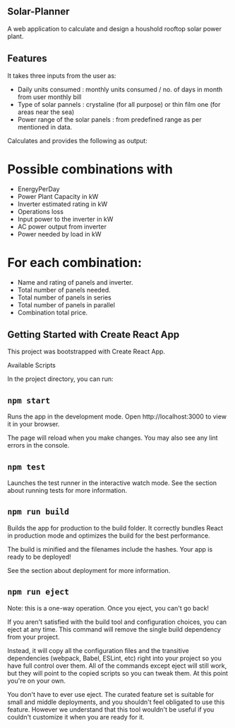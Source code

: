 ## Solar-Planner

A web application to calculate and design a houshold rooftop solar power plant. 


## Features 

It takes three inputs from the user as:
- Daily units consumed : monthly units consumed / no. of days in month from user monthly bill
- Type of solar pannels : crystaline (for all purpose) or thin film one (for areas near the sea)
- Power range of the solar panels : from predefined range as per mentioned in data.

Calculates and provides the following as output:

# Possible combinations with
- EnergyPerDay
- Power Plant Capacity in kW 
- Inverter estimated rating in kW
- Operations loss
- Input power to the inverter in kW
- AC power output from inverter
- Power needed by load in kW 

# For each combination:
- Name and rating of panels and inverter.
- Total number of panels needed.
- Total number of panels in series 
- Total number of panels in parallel
- Combination total price.

## Getting Started with Create React App

This project was bootstrapped with Create React App.

Available Scripts

In the project directory, you can run:

## `npm start`

Runs the app in the development mode.
Open http://localhost:3000 to view it in your browser.

The page will reload when you make changes.
You may also see any lint errors in the console.

## `npm test`

Launches the test runner in the interactive watch mode.
See the section about running tests for more information.

## `npm run build`

Builds the app for production to the build folder.
It correctly bundles React in production mode and optimizes the build for the best performance.

The build is minified and the filenames include the hashes.
Your app is ready to be deployed!

See the section about deployment for more information.

## `npm run eject`

Note: this is a one-way operation. Once you eject, you can't go back!

If you aren't satisfied with the build tool and configuration choices, you can eject at any time. This command will remove the single build dependency from your project.

Instead, it will copy all the configuration files and the transitive dependencies (webpack, Babel, ESLint, etc) right into your project so you have full control over them. All of the commands except eject will still work, but they will point to the copied scripts so you can tweak them. At this point you're on your own.

You don't have to ever use eject. The curated feature set is suitable for small and middle deployments, and you shouldn't feel obligated to use this feature. However we understand that this tool wouldn't be useful if you couldn't customize it when you are ready for it.
